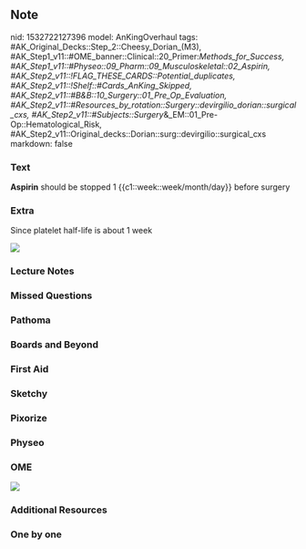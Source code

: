 ## Note
nid: 1532722127396
model: AnKingOverhaul
tags: #AK_Original_Decks::Step_2::Cheesy_Dorian_(M3), #AK_Step1_v11::#OME_banner::Clinical::20_Primer:_Methods_for_Success, #AK_Step1_v11::#Physeo::09_Pharm::09_Musculoskeletal::02_Aspirin, #AK_Step2_v11::!FLAG_THESE_CARDS::Potential_duplicates, #AK_Step2_v11::!Shelf::#Cards_AnKing_Skipped, #AK_Step2_v11::#B&B::10_Surgery::01_Pre_Op_Evaluation, #AK_Step2_v11::#Resources_by_rotation::Surgery::devirgilio_dorian::surgical_cxs, #AK_Step2_v11::#Subjects::Surgery_&_EM::01_Pre-Op::Hematological_Risk, #AK_Step2_v11::Original_decks::Dorian::surg::devirgilio::surgical_cxs
markdown: false

### Text
<b>Aspirin</b> should be stopped 1 {{c1::week::week/month/day}}
before surgery

### Extra
Since platelet half-life is about 1 week
<div><img src="paste-1684958619893761.jpg"></div>

### Lecture Notes


### Missed Questions


### Pathoma


### Boards and Beyond


### First Aid


### Sketchy


### Pixorize


### Physeo


### OME
<div class="ome-widget">
  <a href="https://onlinemeded.org/spa/surgery?ref=anki"><img src=
  "_OME_AnkiFlashcards_Topic_2.png"></a>
</div>

### Additional Resources


### One by one

